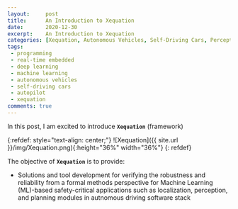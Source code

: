 ```yaml
---
layout:     post
title:      An Introduction to Xequation
date:       2020-12-30
excerpt:    An Introduction to Xequation
categories: [Xequation, Autonomous Vehicles, Self-Driving Cars, Perception, Localization, Motion Planning, Control, Real-time Embedded Programming]
tags:
 - programming
 - real-time embedded
 - deep learning
 - machine learning
 - autonomous vehicles
 - self-driving cars
 - autopilot
 - xequation
comments: true
---
```


In this post, I am excited to introduce __`Xequation`__ (framework)

{:refdef: style="text-align: center;"}
![Xequation]({{ site.url }}/img/Xequation.png){:height="36%" width="36%"}
{: refdef}

The objective of __`Xequation`__ is to provide:

* Solutions and tool development for verifying the robustness and reliability from a formal methods perspective for Machine Learning (ML)-based safety-critical applications such as localization, perception, and planning modules in autnomous driving software stack

